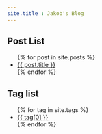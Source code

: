 ```yaml
---
site.title : Jakob's Blog
---
```



## Post List

<ul>
  {% for post in site.posts %}
    <li>
      <a href="{{ post.url | prepend:site.baseurl }}">{{ post.title }}</a>
    </li>
  {% endfor %}
</ul>

## Tag list
  <ul class="tag-cloud">
{% for tag in site.tags %}
  <li>
  		<a href="{{ baseurl }}/tags#{{ tag[0] | slugize }}">
        {{ tag[0] }}
      </a>
  </li>
  {% endfor %}
</ul>
